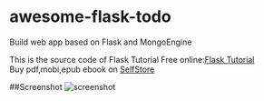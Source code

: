 awesome-flask-todo
==================

Build  web app based on Flask and MongoEngine  

This is the source code of Flask Tutorial
Free online:[Flask Tutorial](http://defshine.github.io/awesome-flask-todo/)  
Buy pdf,mobi,epub ebook on [SelfStore](https://selfstore.io/products/248)  

##Screenshot 
![screenshot](https://github.com/defshine/awesome-flask-todo/blob/master/screenshot/screenshot.png)
